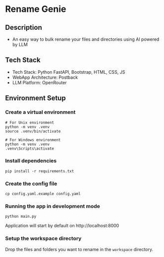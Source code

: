 # Rename Genie

## Description
- An easy way to bulk rename your files and directories using AI powered by LLM

## Tech Stack
- Tech Stack: Python FastAPI, Bootstrap, HTML, CSS, JS
- WebApp Architecture: Postback
- LLM Platform: OpenRouter

## Environment Setup

### Create a virtual environment
```
# For Unix environment
python -m venv .venv
source .venv/bin/activate
```

```
# For Windows environment
python -m venv .venv
.venv\Scripts\activate
```

### Install dependencies
```
pip install -r requirements.txt
```

### Create the config file
```
cp config.yaml.example config.yaml
```

### Running the app in development mode
```
python main.py
```

Application will start by default on http://localhost:8000

### Setup the workspace directory
Drop the files and folders you want to rename in the `workspace` directory.


